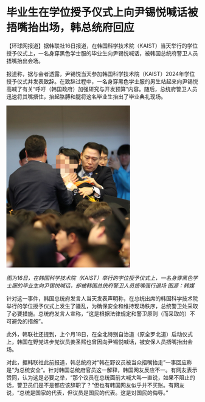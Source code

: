 # 毕业生在学位授予仪式上向尹锡悦喊话被捂嘴抬出场，韩总统府回应

【环球网报道】据韩联社16日报道，在韩国科学技术院（KAIST）当天举行的学位授予仪式上，一名身穿黑色学士服的毕业生向尹锡悦喊话，被韩国总统府警卫人员捂嘴抬出会场。

报道称，据与会者透露，尹锡悦当天参加韩国科学技术院（KAIST）2024年学位授予仪式并发表致辞。在致辞过程中，一名身穿黑色学士服的男生站起来向尹锡悦高喊了有关“呼吁（韩国政府）加强研究与开发预算”内容。随后，总统府警卫人员迅速将其嘴捂住，抬起胳膊和腿将这名毕业生抬出了毕业典礼现场。

![5a644b0e7ffe52f96c8a514f4ccdf914.jpg](https://raw.githubusercontent.com/qqhsx/qqnews_image/main/2024/02/16/毕业生在学位授予仪式上向尹锡悦喊话被捂嘴抬出场，韩总统府回应/5a644b0e7ffe52f96c8a514f4ccdf914.jpg)

_图为16日，在韩国科学技术院（KAIST）举行的学位授予仪式上，一名身穿黑色学士服的毕业生向尹锡悦喊话，却被韩国总统府警卫人员捂嘴强行退场 图源：韩媒_

针对这一事件，韩国总统府发言人当天发表声明称，在总统出席的韩国科学技术院举行的学位授予仪式上发生了骚乱，为确保安全和维持现场秩序，总统警卫处采取了必要措施。总统府发言人宣称，“这是根据法律规定和警卫原则（而采取的）不可避免的措施”。

此外，韩联社还提到，上个月18日，在全北特别自治道（原全罗北道）启动仪式上，韩国在野党进步党议员姜圣熙也曾因向尹锡悦喊话，被安保人员捂嘴抬出会场。

对此，据韩联社此前报道，韩总统府对“韩在野议员被当众捂嘴抬走”一事回应称是“为总统安全”。针对韩国总统府官员这一解释，韩国网友反应不一。有网友表示赞同，认为这是必要之举，“那个议员在总统面前大喊大叫一直说，如果不阻止的话，警卫员们是不是都应该辞职了？”但也有韩国网友似乎并不买账。有网友说，“总统是国家的代表，但议员是国民的代表。这是对国民的侮辱。”

